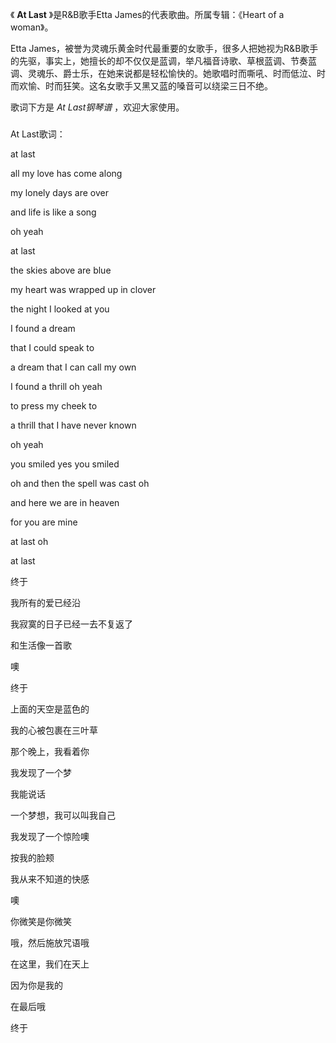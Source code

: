 

《 **At Last** 》是R&B歌手Etta James的代表歌曲。所属专辑：《Heart of a woman》。

  

Etta
James，被誉为灵魂乐黄金时代最重要的女歌手，很多人把她视为R&B歌手的先驱，事实上，她擅长的却不仅仅是蓝调，举凡福音诗歌、草根蓝调、节奏蓝调、灵魂乐、爵士乐，在她来说都是轻松愉快的。她歌唱时而嘶吼、时而低泣、时而欢愉、时而狂笑。这名女歌手又黑又蓝的嗓音可以绕梁三日不绝。

  

歌词下方是 _At Last钢琴谱_ ，欢迎大家使用。

###  
At Last歌词：

  

at last

all my love has come along

my lonely days are over

and life is like a song

oh yeah

at last

the skies above are blue

my heart was wrapped up in clover

the night I looked at you

I found a dream

that I could speak to

a dream that I can call my own

I found a thrill oh yeah

to press my cheek to

a thrill that I have never known

oh yeah

you smiled yes you smiled

oh and then the spell was cast oh

and here we are in heaven

for you are mine

at last oh

at last

  
  
  

终于

我所有的爱已经沿

我寂寞的日子已经一去不复返了

和生活像一首歌

噢

终于

上面的天空是蓝色的

我的心被包裹在三叶草

那个晚上，我看着你

我发现了一个梦

我能说话

一个梦想，我可以叫我自己

我发现了一个惊险噢

按我的脸颊

我从来不知道的快感

噢

你微笑是你微笑

哦，然后施放咒语哦

在这里，我们在天上

因为你是我的

在最后哦

终于

  

